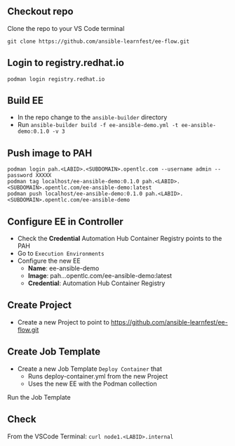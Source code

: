 ## Checkout repo
Clone the repo to your VS Code terminal
```
git clone https://github.com/ansible-learnfest/ee-flow.git
```

## Login to registry.redhat.io
```
podman login registry.redhat.io
```

## Build EE
* In the repo change to the `ansible-builder` directory
* Run `ansible-builder build -f ee-ansible-demo.yml -t ee-ansible-demo:0.1.0 -v 3`

## Push image to PAH
```
podman login pah.<LABID>.<SUBDOMAIN>.opentlc.com --username admin --password XXXXX
podman tag localhost/ee-ansible-demo:0.1.0 pah.<LABID>.<SUBDOMAIN>.opentlc.com/ee-ansible-demo:latest
podman push localhost/ee-ansible-demo:0.1.0 pah.<LABID>.<SUBDOMAIN>.opentlc.com/ee-ansible-demo
```

## Configure EE in Controller
- Check the **Credential** Automation Hub Container Registry points to the PAH
- Go to `Execution Environments`
- Configure the new EE
  - **Name**: ee-ansible-demo
  - **Image**: pah.<LABID>.<SUBDOMAIN>.opentlc.com/ee-ansible-demo:latest
  - **Credential**: Automation Hub Container Registry

## Create Project
- Create a new Project to point to https://github.com/ansible-learnfest/ee-flow.git

## Create Job Template
- Create a new Job Template `Deploy Container` that
  - Runs deploy-container.yml from the new Project
  - Uses the new EE with the Podman collection

Run the Job Template

## Check
From the VSCode Terminal: `curl node1.<LABID>.internal`
